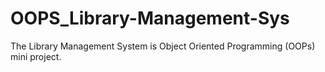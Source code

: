 # OOPS_Library-Management-Sys
The Library Management System is Object Oriented Programming (OOPs) mini project.
